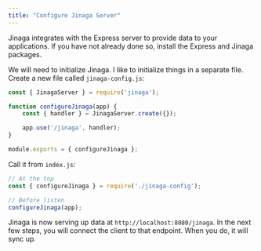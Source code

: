 ```yaml
---
title: "Configure Jinaga Server"
---
```


Jinaga integrates with the Express server to provide data to your applications.
If you have not already done so, install the Express and Jinaga packages.

We will need to initialize Jinaga.
I like to initialize things in a separate file.
Create a new file called `jinaga-config.js`:

```javascript
const { JinagaServer } = require('jinaga');

function configureJinaga(app) {
    const { handler } = JinagaServer.create({});

    app.use('/jinaga', handler);
}

module.exports = { configureJinaga };
```

Call it from `index.js`:

```javascript
// At the top
const { configureJinaga } = require('./jinaga-config');

// Before listen
configureJinaga(app);
```

Jinaga is now serving up data at `http://localhost:8080/jinaga`.
In the next few steps, you will connect the client to that endpoint.
When you do, it will sync up.
